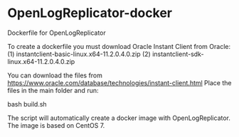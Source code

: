 # OpenLogReplicator-docker
Dockerfile for OpenLogReplicator

To create a dockerfile you must download Oracle Instant Client from Oracle:
(1) instantclient-basic-linux.x64-11.2.0.4.0.zip
(2) instantclient-sdk-linux.x64-11.2.0.4.0.zip

You can download the files from https://www.oracle.com/database/technologies/instant-client.html
Place the files in the main folder and run:

bash build.sh

The script will automatically create a docker image with OpenLogReplicator. The image is based on CentOS 7.
